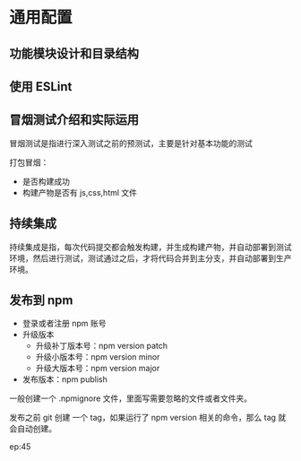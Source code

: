 # 通用配置

## 功能模块设计和目录结构

## 使用 ESLint

## 冒烟测试介绍和实际运用

冒烟测试是指进行深入测试之前的预测试，主要是针对基本功能的测试

打包冒烟：

- 是否构建成功
- 构建产物是否有 js,css,html 文件

## 持续集成

持续集成是指，每次代码提交都会触发构建，并生成构建产物，并自动部署到测试环境，然后进行测试，测试通过之后，才将代码合并到主分支，并自动部署到生产环境。

## 发布到 npm

- 登录或者注册 npm 账号
- 升级版本
  - 升级补丁版本号：npm version patch
  - 升级小版本号：npm version minor
  - 升级大版本号：npm version major
- 发布版本：npm publish

一般创建一个 .npmignore 文件，里面写需要忽略的文件或者文件夹。

发布之前 git 创建 一个 tag，如果运行了 npm version 相关的命令，那么 tag 就会自动创建。

ep:45
